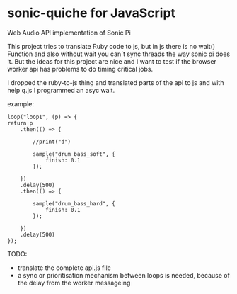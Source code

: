 sonic-quiche for JavaScript
============

Web Audio API implementation of Sonic Pi


This project tries to translate Ruby code to js, but in js there is no wait() Function and also without wait you can´t sync threads the way sonic pi does it. But the ideas for this project are nice and I want to test if the browser worker api has problems to do timing critical jobs.

I dropped the ruby-to-js thing and translated parts of the api to js and with help q.js I programmed an asyc wait.

example:

    loop("loop1", (p) => {
    return p
        .then(() => {

            //print("d")

            sample("drum_bass_soft", {
                finish: 0.1
            });

        })
        .delay(500)
        .then(() => {

            sample("drum_bass_hard", {
                finish: 0.1
            });

        })
        .delay(500)
    });


TODO:

- translate the complete api.js file
- a sync or prioritisation mechanism between loops is needed, because of the delay from the worker messageing
